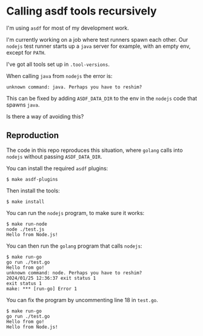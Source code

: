 # Calling asdf tools recursively

I'm using `asdf` for most of my development work.

I'm currently working on a job where test runners spawn each other.
Our `nodejs` test runner starts up a `java` server for example,
with an empty env, except for `PATH`.

I've got all tools set up in `.tool-versions`.

When calling `java` from `nodejs` the error is:
```
unknown command: java. Perhaps you have to reshim?
```

This can be fixed by adding `ASDF_DATA_DIR` to the env in the `nodejs` code that
spawns `java`.

Is there a way of avoiding this?

## Reproduction

The code in this repo reproduces this situation, where `golang` calls into `nodejs`
without passing `ASDF_DATA_DIR`.

You can install the required `asdf` plugins:
```console
$ make asdf-plugins
```
Then install the tools:
```console
$ make install
```

You can run the `nodejs` program, to make sure it works:
```console
$ make run-node
node ./test.js
Hello from Node.js!
```

You can then run the `golang` program that calls `nodejs`:
```console
$ make run-go
go run ./test.go
Hello from go!
unknown command: node. Perhaps you have to reshim?
2024/01/25 12:36:37 exit status 1
exit status 1
make: *** [run-go] Error 1
```

You can fix the program by uncommenting line 18 in `test.go`.

```console
$ make run-go
go run ./test.go
Hello from go!
Hello from Node.js!
```
